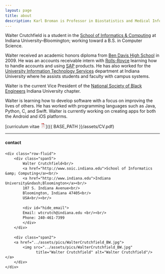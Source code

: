 ```yaml
---
layout: page
title: about
description: Karl Broman is Professor in Biostatistics and Medical Informatics at University of Wisconsin - Madison; research in statistical genetics
---
```


Walter Crutchfield is a student in the
[School of Informatics &amp; Computing](http://www.soic.indiana.edu/about/)
at Indiana University&ndash;Bloomington;
working toward a B.S. in Computer Science.

Walter received an academic honors diploma from [Ben Davis High School](http://bdhs.wayne.k12.in.us/) in 2009. He was an accounts receivable intern with [Rolls-Royce](http://www.rolls-royce.com/) learning how to handle accounts and using [SAP](http://go.sap.com/index.html) products. He has also worked for the [University Information Technology Services](https://uits.iu.edu/) department at Indiana University where he assists students and faculty with campus systems.

Walter is the current Vice President of the [National Society of Black Engineers](http://www.nsbe.org/home.aspx) Indiana University chapter. 

Walter is learning how to develop software with a focus on improving the lives of others. He has worked with programming languages such as Java, Python, C, and Swift. Walter is currently working on creating apps for both the Android and iOS platforms.

[curriculum vitae ![CV as pdf](icons16/pdf-icon.png)]({{ BASE_PATH }}/assets/CV.pdf)


---

<div class="container">
<h4><a name="contact"></a>contact</h4>

    <div class="row-fluid">
        <div class="span5">
            Walter Crutchfield<br/>
            <a href="http://www.soic.indiana.edu">School of Informatics &amp; Computing</a><br/>
            <a href="http://www.indiana.edu">Indiana University&ndash;Bloomington</a><br/>
            107 S. Indiana Avenue<br/>
            Bloomington, Indiana 47405<br/>
            USA<br/><br/>

            <div id="hide_email">
            Email: wtcrutch@indiana.edu <br/><br/>
            Phone: 240-461-7399
            </div>
        </div>

        <div class="span2">
        <a href="../assets/pics/WalterCrutchfield_BW.jpg">
            <img src="../assets/pics/WalterCrutchfield_BW.jpg"
                  title="Walter Crutchfield" alt="Walter Crutchfield"/></a>
        </div>
    </div>
</div>

<script>
  (function(i,s,o,g,r,a,m){i['GoogleAnalyticsObject']=r;i[r]=i[r]||function(){
  (i[r].q=i[r].q||[]).push(arguments)},i[r].l=1*new Date();a=s.createElement(o),
  m=s.getElementsByTagName(o)[0];a.async=1;a.src=g;m.parentNode.insertBefore(a,m)
  })(window,document,'script','https://www.google-analytics.com/analytics.js','ga');

  ga('create', 'UA-80205165-1', 'auto');
  ga('send', 'pageview');

</script>
